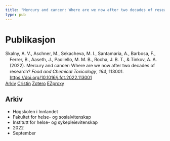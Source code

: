 ```yaml
---
title: "Mercury and cancer: Where are we now after two decades of research?"
type: pub
---
```

<h1>Publikasjon</h1>
<article id="csl-bib-container-A5QF3CZB" class="csl-bib-container">
  <div class="csl-bib-body" style="line-height: 1.35; padding-left: 1em; text-indent:-1em;">
  <div class="csl-entry">Skalny, A. V., Aschner, M., Sekacheva, M. I., Santamaria, A., Barbosa, F., Ferrer, B., Aaseth, J., Paoliello, M. M. B., Rocha, J. B. T., &amp; Tinkov, A. A. (2022). Mercury and cancer: Where are we now after two decades of research? <i>Food and Chemical Toxicology</i>, <i>164</i>, 113001. <a href="https://doi.org/10.1016/j.fct.2022.113001">https://doi.org/10.1016/j.fct.2022.113001</a></div>
</div>
  <div class="csl-bib-buttons">
    <a href="#taxonomy-article-A5QF3CZB" class="csl-bib-button">Arkiv</a>
    <a href="https://app.cristin.no/results/show.jsf?id=2050353" alt="Cristin URL" class="csl-bib-button">Cristin</a>
    <a href="http://zotero.org/groups/5022929/items/A5QF3CZB" alt="Zotero URL" class="csl-bib-button">Zotero</a>
    <a href="http://ezproxy.inn.no/login?url=https://doi.org/10.1016/j.fct.2022.113001" class="csl-bib-button">EZproxy</a>
  </div>
  <div id="csl-bib-meta-container-A5QF3CZB"></div>
</article>
<div id="csl-bib-meta-A5QF3CZB" class="csl-bib-meta">
  <article id="taxonomy-article-A5QF3CZB" class="taxonomy-article">
    <h1>Arkiv</h1>
    <ul>
      <li>Høgskolen i Innlandet</li>
      <li>Fakultet for helse- og sosialvitenskap</li>
      <li>Institutt for helse- og sykepleievitenskap</li>
      <li>2022</li>
      <li>September</li>
    </ul>
  </article>
</div>
